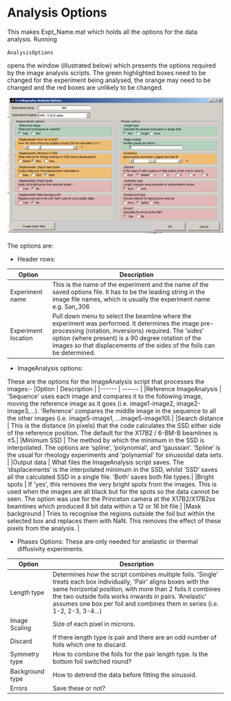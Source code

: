 # Analysis Options

This makes Expt_Name.mat which holds all the options for the data analysis. 
Running
```
AnalysisOptions
```
opens the window (illustrated below) which presents the options required by the image analysis scripts. The green highlighted boxes need to be changed for the experiment being analysed, the orange may need to be changed and the red boxes are unlikely to be changed.

![AnalysisOptions Interface](./img/menu.png)

The options are: 

* Header rows: 

Option |  Description
------ | ------
Experiment name     | This is the name of the experiment and the name of the saved options file. It has to be the leading string in the image file names, which is usually the experiment name e.g. San_306 
Experiment location | Pull down menu to select the beamline where the experiment was performed. It determines the image pre-processing (rotation, inversions) required. The 'sides' option (where present) is a 90 degree rotation of the images so that displacements of the sides of the foils can be determined.


* ImageAnalysis options:  

These are the options for the ImageAnalysis script that processes the images:-
|Option |  Description |
|------ | ------ |
|Reference ImageAnalysis	| 'Sequence' uses each image and compares it to the following image, moving the reference image as it goes (i.e. image1-image2, image2-image3,…). 'Reference' compares the middle image in the sequence to all the other images (i.e.  image5-image1, …image5-image10).|
|Search distance			| This is the distance (in pixels) that the code calculates the SSD either side of the reference position. The default for the X17B2 / 6-BM-B beamlines is ±5.|
|Minimum SSD				| The method by which the minimum in the SSD is interpolated. The options are ‘spline’, ‘polynomial’, and ‘gaussian’. ‘Spline’ is the usual for rheology experiments and ‘polynamial’ for sinusoidal data sets. |
|Output data				| What files the ImageAnalysis script saves. The ‘displacements’ is the interpolated minimum in the SSD, whilst ‘SSD’ saves all the calculated SSD in a single file. ‘Both’ saves both file types.|
|Bright spots				| If 'yes', this removes the very bright spots from the images. This is used when the images are all black but for the spots so the data cannot be seen. The option was use for the Princeton camera at the X17B2/X17B2ss beamlines which produced 8 bit data within a 12 or 16 bit file.|
|Mask background			| Tries to recognise the regions outside the foil but within the selected box and replaces them with NaN. This removes the effect of these pixels from the analysis. |



* Phases Options: 
These are only needed for anelastic or thermal diffusivity experiments.

Option |  Description
------ | ------
Length type	|Determines how the script combines multiple foils. 'Single' treats each box individually, 'Pair' aligns boxes with the same horizontal position, with more than 2 foils it combines the two outside foils works inwards in pairs. ‘Anelastic’ assumes one box per foil and combines them in series (i.e. 1-2, 2-3, 3-4…)
Image Scaling	| Size of each pixel in microns.
Discard |	If there length type is pair and there are an odd number of foils which one to discard.
Symmetry type	|How to combine the foils for the pair length type. Is the bottom foil switched round?
Background type| 	How to detrend the data before fitting the sinusoid.
Errors	| Save these or not?
